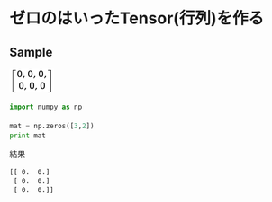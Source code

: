 # ゼロのはいったTensor(行列)を作る

## Sample

![](/img/np_zerotensor.png)

```python
import numpy as np

mat = np.zeros([3,2])
print mat
```

結果
```shell
[[ 0.  0.]
 [ 0.  0.]
 [ 0.  0.]]
```
